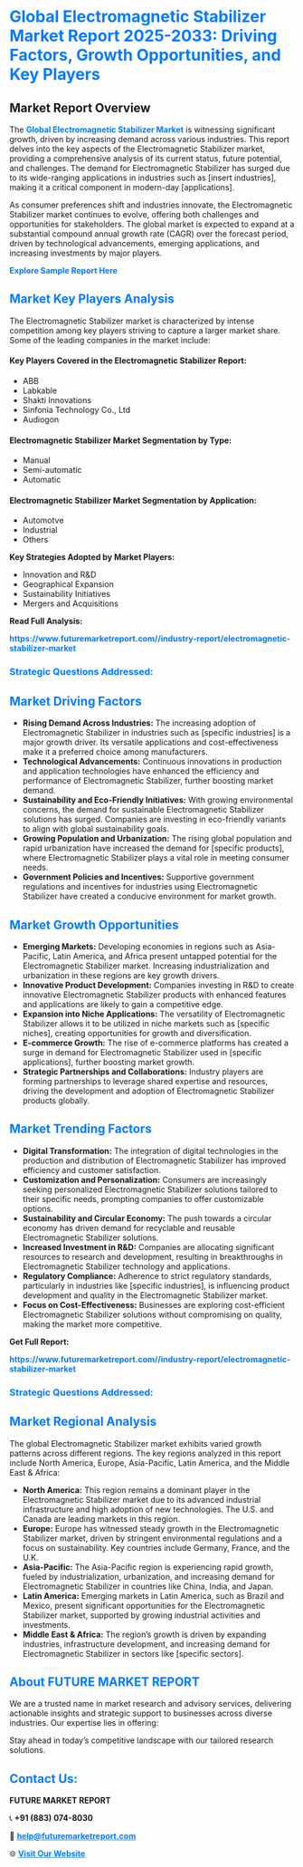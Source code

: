 <h1 style="color: #007BFF;">Global Electromagnetic Stabilizer Market Report 2025-2033: Driving Factors, Growth Opportunities, and Key Players</h1>

<section id="overview">
<h2>Market Report Overview</h2>
<p>The <a href="https://www.futuremarketreport.com//industry-report/electromagnetic-stabilizer-market" style="color: #007BFF; text-decoration: none;"><strong>Global Electromagnetic Stabilizer Market</strong></a> is witnessing significant growth, driven by increasing demand across various industries. This report delves into the key aspects of the Electromagnetic Stabilizer market, providing a comprehensive analysis of its current status, future potential, and challenges. The demand for Electromagnetic Stabilizer has surged due to its wide-ranging applications in industries such as [insert industries], making it a critical component in modern-day [applications].</p>
<p>As consumer preferences shift and industries innovate, the Electromagnetic Stabilizer market continues to evolve, offering both challenges and opportunities for stakeholders. The global market is expected to expand at a substantial compound annual growth rate (CAGR) over the forecast period, driven by technological advancements, emerging applications, and increasing investments by major players.</p>
</section>

<section id="overview">
<p><a href="https://www.futuremarketreport.com//request-sample/reportId=56000" style="color: #007BFF; text-decoration: none;"><strong>Explore Sample Report Here</strong></a></p>
</section>

<section id="key-players">
<h2 style="color: #007BFF;">Market Key Players Analysis</h2>
<p>The Electromagnetic Stabilizer market is characterized by intense competition among key players striving to capture a larger market share. Some of the leading companies in the market include:</p>
<h4>Key Players Covered in the Electromagnetic Stabilizer Report:</h4>
<ul><li>ABB</li><li>Labkable</li><li>Shakti Innovations</li><li>Sinfonia Technology Co., Ltd</li><li>Audiogon</li></ul>
<h4>Electromagnetic Stabilizer Market Segmentation by Type:</h4>
<ul><li>Manual</li><li>Semi-automatic</li><li>Automatic</li></ul>

<h4>Electromagnetic Stabilizer Market Segmentation by Application:</h4>
<ul><li>Automotve</li><li>Industrial</li><li>Others</li></ul>
<p><strong>Key Strategies Adopted by Market Players:</strong></p>
<ul>
<li>Innovation and R&D</li>
<li>Geographical Expansion</li>
<li>Sustainability Initiatives</li>
<li>Mergers and Acquisitions</li>
</ul>
</section>

<section>
<p><strong>Read Full Analysis: </strong></p><a href="https://www.futuremarketreport.com//industry-report/electromagnetic-stabilizer-market" style="color: #007BFF; text-decoration: none;"><strong>https://www.futuremarketreport.com//industry-report/electromagnetic-stabilizer-market</strong></a>
<h3 style="color: #007BFF;">Strategic Questions Addressed:</h3>
</section>

<section id="driving-factors">
<h2 style="color: #007BFF;">Market Driving Factors</h2>
<ul>
<li><strong>Rising Demand Across Industries:</strong> The increasing adoption of Electromagnetic Stabilizer in industries such as [specific industries] is a major growth driver. Its versatile applications and cost-effectiveness make it a preferred choice among manufacturers.</li>
<li><strong>Technological Advancements:</strong> Continuous innovations in production and application technologies have enhanced the efficiency and performance of Electromagnetic Stabilizer, further boosting market demand.</li>
<li><strong>Sustainability and Eco-Friendly Initiatives:</strong> With growing environmental concerns, the demand for sustainable Electromagnetic Stabilizer solutions has surged. Companies are investing in eco-friendly variants to align with global sustainability goals.</li>
<li><strong>Growing Population and Urbanization:</strong> The rising global population and rapid urbanization have increased the demand for [specific products], where Electromagnetic Stabilizer plays a vital role in meeting consumer needs.</li>
<li><strong>Government Policies and Incentives:</strong> Supportive government regulations and incentives for industries using Electromagnetic Stabilizer have created a conducive environment for market growth.</li>
</ul>
</section>

<section id="growth-opportunities">
<h2 style="color: #007BFF;">Market Growth Opportunities</h2>
<ul>
<li><strong>Emerging Markets:</strong> Developing economies in regions such as Asia-Pacific, Latin America, and Africa present untapped potential for the Electromagnetic Stabilizer market. Increasing industrialization and urbanization in these regions are key growth drivers.</li>
<li><strong>Innovative Product Development:</strong> Companies investing in R&D to create innovative Electromagnetic Stabilizer products with enhanced features and applications are likely to gain a competitive edge.</li>
<li><strong>Expansion into Niche Applications:</strong> The versatility of Electromagnetic Stabilizer allows it to be utilized in niche markets such as [specific niches], creating opportunities for growth and diversification.</li>
<li><strong>E-commerce Growth:</strong> The rise of e-commerce platforms has created a surge in demand for Electromagnetic Stabilizer used in [specific applications], further boosting market growth.</li>
<li><strong>Strategic Partnerships and Collaborations:</strong> Industry players are forming partnerships to leverage shared expertise and resources, driving the development and adoption of Electromagnetic Stabilizer products globally.</li>
</ul>
</section>

<section id="trending-factors">
<h2 style="color: #007BFF;">Market Trending Factors</h2>
<ul>
<li><strong>Digital Transformation:</strong> The integration of digital technologies in the production and distribution of Electromagnetic Stabilizer has improved efficiency and customer satisfaction.</li>
<li><strong>Customization and Personalization:</strong> Consumers are increasingly seeking personalized Electromagnetic Stabilizer solutions tailored to their specific needs, prompting companies to offer customizable options.</li>
<li><strong>Sustainability and Circular Economy:</strong> The push towards a circular economy has driven demand for recyclable and reusable Electromagnetic Stabilizer solutions.</li>
<li><strong>Increased Investment in R&D:</strong> Companies are allocating significant resources to research and development, resulting in breakthroughs in Electromagnetic Stabilizer technology and applications.</li>
<li><strong>Regulatory Compliance:</strong> Adherence to strict regulatory standards, particularly in industries like [specific industries], is influencing product development and quality in the Electromagnetic Stabilizer market.</li>
<li><strong>Focus on Cost-Effectiveness:</strong> Businesses are exploring cost-efficient Electromagnetic Stabilizer solutions without compromising on quality, making the market more competitive.</li>
</ul>
</section>

<section>
<p><strong>Get Full Report: </strong></p><a href="https://www.futuremarketreport.com//industry-report/electromagnetic-stabilizer-market" style="color: #007BFF; text-decoration: none;"><strong>https://www.futuremarketreport.com//industry-report/electromagnetic-stabilizer-market</strong></a>
<h3 style="color: #007BFF;">Strategic Questions Addressed:</h3>
</section>


<section id="regional-analysis">
<h2 style="color: #007BFF;">Market Regional Analysis</h2>
<p>The global Electromagnetic Stabilizer market exhibits varied growth patterns across different regions. The key regions analyzed in this report include North America, Europe, Asia-Pacific, Latin America, and the Middle East & Africa:</p>
<ul>
<li><strong>North America:</strong> This region remains a dominant player in the Electromagnetic Stabilizer market due to its advanced industrial infrastructure and high adoption of new technologies. The U.S. and Canada are leading markets in this region.</li>
<li><strong>Europe:</strong> Europe has witnessed steady growth in the Electromagnetic Stabilizer market, driven by stringent environmental regulations and a focus on sustainability. Key countries include Germany, France, and the U.K.</li>
<li><strong>Asia-Pacific:</strong> The Asia-Pacific region is experiencing rapid growth, fueled by industrialization, urbanization, and increasing demand for Electromagnetic Stabilizer in countries like China, India, and Japan.</li>
<li><strong>Latin America:</strong> Emerging markets in Latin America, such as Brazil and Mexico, present significant opportunities for the Electromagnetic Stabilizer market, supported by growing industrial activities and investments.</li>
<li><strong>Middle East & Africa:</strong> The region’s growth is driven by expanding industries, infrastructure development, and increasing demand for Electromagnetic Stabilizer in sectors like [specific sectors].</li>
</ul>
</section>

<footer>
<h2 style="color: #007BFF;">About FUTURE MARKET REPORT</h2>
<p>We are a trusted name in market research and advisory services, delivering actionable insights and strategic support to businesses across diverse industries. Our expertise lies in offering:</p>

<p>Stay ahead in today’s competitive landscape with our tailored research solutions.</p>

<h2 style="color: #007BFF;">Contact Us:</h2>
<p><strong>FUTURE MARKET REPORT</strong></p>
<p>📞 <strong>+91 (883) 074-8030</strong></p>
<p>📧 <strong><a href="mailto:help@futuremarketreport.com" style="color: #007BFF;">help@futuremarketreport.com</a></strong></p>
<p>🌐 <strong><a href="https://www.futuremarketreport.com/" style="color: #007BFF;">Visit Our Website</a></strong></p>
</footer>